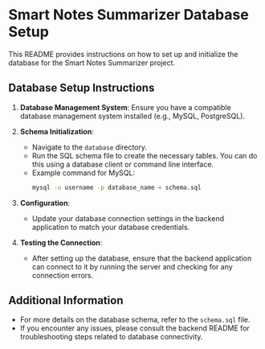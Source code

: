 # Smart Notes Summarizer Database Setup

This README provides instructions on how to set up and initialize the database for the Smart Notes Summarizer project.

## Database Setup Instructions

1. **Database Management System**: Ensure you have a compatible database management system installed (e.g., MySQL, PostgreSQL).

2. **Schema Initialization**:
   - Navigate to the `database` directory.
   - Run the SQL schema file to create the necessary tables. You can do this using a database client or command line interface.
   - Example command for MySQL:
     ```bash
     mysql -u username -p database_name < schema.sql
     ```

3. **Configuration**:
   - Update your database connection settings in the backend application to match your database credentials.

4. **Testing the Connection**:
   - After setting up the database, ensure that the backend application can connect to it by running the server and checking for any connection errors.

## Additional Information

- For more details on the database schema, refer to the `schema.sql` file.
- If you encounter any issues, please consult the backend README for troubleshooting steps related to database connectivity.